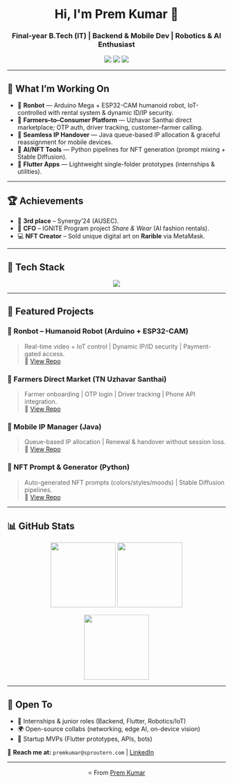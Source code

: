 <!-- Banner (optional, you can upload "banner.png" to this repo and replace below) -->
<!-- <img src="banner.png" width="100%" alt="Prem Kumar | Portfolio Banner"> -->

<h1 align="center">Hi, I'm Prem Kumar 👋</h1>
<h3 align="center">Final-year B.Tech (IT) | Backend & Mobile Dev | Robotics & AI Enthusiast</h3>

<p align="center">
  <a href="mailto:premkumar@sproutern.com"><img src="https://img.shields.io/badge/Email-Contact%20Me-blue?style=flat&logo=gmail"></a>
  <a href="https://www.linkedin.com/in/premkumar-m-5a07ab272/n"><img src="https://img.shields.io/badge/LinkedIn-Profile-blue?style=flat&logo=linkedin"></a>
  <a href="https://www.sproutern.com"><img src="https://img.shields.io/badge/🌐-Sproutern%20(Company)-green?style=flat"></a>
</p>

---

## 🚀 What I’m Working On
- 🤖 **Ronbot** — Arduino Mega + ESP32-CAM humanoid robot, IoT-controlled with rental system & dynamic ID/IP security.  
- 🌾 **Farmers–to–Consumer Platform** — Uzhavar Santhai direct marketplace; OTP auth, driver tracking, customer–farmer calling.  
- 📶 **Seamless IP Handover** — Java queue-based IP allocation & graceful reassignment for mobile devices.  
- 🧠 **AI/NFT Tools** — Python pipelines for NFT generation (prompt mixing + Stable Diffusion).  
- 📱 **Flutter Apps** — Lightweight single-folder prototypes (internships & utilities).  

---

## 🏆 Achievements
- 🥉 **3rd place** – Synergy’24 (AUSEC).  
- 💼 **CFO** – IGNITE Program project *Share & Wear* (AI fashion rentals).  
- 💻 **NFT Creator** – Sold unique digital art on **Rarible** via MetaMask.  

---

## 🧰 Tech Stack

<p align="center">
  <img src="https://skillicons.dev/icons?i=python,java,flutter,dart,arduino,cpp,esp32,solidity,js,ts,nodejs,react,tailwind,git,githubactions,linux,mysql,postgres,redis,docker,vscode,figma,androidstudio&perline=10" />
</p>

---

## 📌 Featured Projects
### 🔹 Ronbot – Humanoid Robot (Arduino + ESP32-CAM)  
> Real-time video + IoT control | Dynamic IP/ID security | Payment-gated access.  
🔗 [View Repo](#)  

### 🔹 Farmers Direct Market (TN Uzhavar Santhai)  
> Farmer onboarding | OTP login | Driver tracking | Phone API integration.  
🔗 [View Repo](#)  

### 🔹 Mobile IP Manager (Java)  
> Queue-based IP allocation | Renewal & handover without session loss.  
🔗 [View Repo](#)  

### 🔹 NFT Prompt & Generator (Python)  
> Auto-generated NFT prompts (colors/styles/moods) | Stable Diffusion pipelines.  
🔗 [View Repo](#)  

---

## 📊 GitHub Stats
<p align="center">
  <img src="https://github-readme-stats.vercel.app/api?username=premkumar016555&show_icons=true&theme=radical" height="150" />
  <img src="https://github-readme-streak-stats.herokuapp.com?user=premkumar016555&theme=radical" height="150" />
</p>
<p align="center">
  <img src="https://github-readme-stats.vercel.app/api/top-langs/?username=premkumar016555&layout=compact&theme=radical" height="150" />
</p>

---

## 🤝 Open To
- 🌟 Internships & junior roles (Backend, Flutter, Robotics/IoT)  
- 🌍 Open-source collabs (networking, edge AI, on-device vision)  
- 🚀 Startup MVPs (Flutter prototypes, APIs, bots)  

📩 **Reach me at:** `premkumar@sproutern.com` | [LinkedIn](https://www.linkedin.com/in/premkumar-m-5a07ab272/n)  

---

<p align="center">⭐️ From <a href="https://github.com/premkumar016555">Prem Kumar</a></p>
